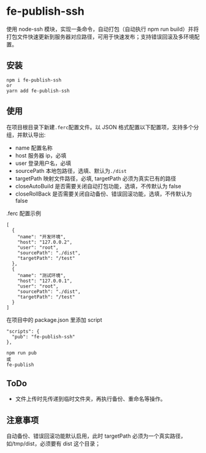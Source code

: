 # fe-publish-ssh

使用 node-ssh 模块，实现一条命令，自动打包（自动执行 npm run build）并将打包文件快速更新到服务器对应路径，可用于快速发布；支持错误回滚及多环境配置。

## 安装

```
npm i fe-publish-ssh
or
yarn add fe-publish-ssh
```

## 使用

在项目根目录下新建`.ferc`配置文件。以 JSON 格式配置以下配置项，支持多个分组，并默认导出:

- name 配置名称
- host 服务器 ip，必填
- user 登录用户名，必填
- sourcePath 本地包路径，选填、默认为`./dist`
- targetPath 映射文件路径，必填, targetPath 必须为真实已有的路径
- closeAutoBuild 是否需要关闭自动打包功能，选填，不传默认为 false
- closeRollBack 是否需要关闭自动备份、错误回滚功能，选填，不传默认为 false

.ferc 配置示例

```
[
  {
    "name": "开发环境",
    "host": "127.0.0.2",
    "user": "root",
    "sourcePath": "./dist",
    "targetPath": "/test"
  },
  {
    "name": "测试环境",
    "host": "127.0.0.1",
    "user": "root",
    "sourcePath": "./dist",
    "targetPath": "/test"
  }
]
```

在项目中的 package.json 里添加 script

```
"scripts": {
  "pub": "fe-publish-ssh"
},
```

```
npm run pub
或
fe-publish
```

## ToDo

- 文件上传时先传递到临时文件夹，再执行备份、重命名等操作。

## 注意事项

自动备份、错误回滚功能默认启用，此时 targetPath 必须为一个真实路径，如/tmp/dist，必须要有 dist 这个目录；
